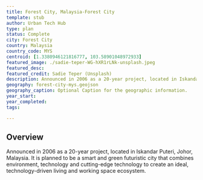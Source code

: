 ```yaml
---
title: Forest City, Malaysia-Forest City
template: stub
author: Urban Tech Hub
type: plan
status: Complete
city: Forest City
country: Malaysia
country_code: MYS
centroid: [1.3380946121816777, 103.58901048972933]
featured_image: ./sadie-teper-WG-hXR1rLNk-unsplash.jpeg
featured_desc: 
featured_credit: Sadie Teper (Unsplash)
description: Announced in 2006 as a 20-year project, located in Iskandar Puteri, Johor, Malaysia. It is planned to be a smart and green futuristic city that combines environment, technology and cutting-edge technology to create an ideal, technology-driven living and working space ecosystem.
geography: forest-city-mys.geojson
geography_caption: Optional Caption for the geographic information.
year_start:
year_completed:
tags:

---
```


## Overview

Announced in 2006 as a 20-year project, located in Iskandar Puteri, Johor, Malaysia. It is planned to be a smart and green futuristic city that combines environment, technology and cutting-edge technology to create an ideal, technology-driven living and working space ecosystem.
